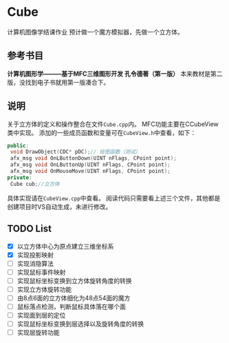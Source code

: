 # Cube

计算机图像学结课作业
预计做一个魔方模拟器，先做一个立方体。

## 参考书目

**计算机图形学———基于MFC三维图形开发 孔令德著（第一版）**
本来教材是第二版，没找到电子书就用第一版凑合下。

## 说明

关于立方体的定义和操作整合在文件`Cube.cpp`内。
MFC功能主要在CCubeView类中实现。
添加的一些成员函数和变量可在`CubeView.h`中查看，如下：

```C++
public:
 void DrawObject(CDC* pDC);// 绘图函数（测试）
 afx_msg void OnLButtonDown(UINT nFlags, CPoint point);
 afx_msg void OnLButtonUp(UINT nFlags, CPoint point);
 afx_msg void OnMouseMove(UINT nFlags, CPoint point);
private:
 Cube cub;//立方体
```

具体实现请在`CubeView.cpp`中查看。
阅读代码只需要看上述三个文件，其他都是创建项目时VS自动生成，未进行修改。

## TODO List

- [x] 以立方体中心为原点建立三维坐标系
- [x] 实现投影映射
- [ ] 实现消隐算法
- [ ] 实现鼠标事件映射
- [ ] 实现鼠标坐标变换到立方体旋转角度的转换
- [ ] 实现立方体旋转功能
- [ ] 由8点6面的立方体细化为48点54面的魔方
- [ ] 鼠标落点检测，判断鼠标具体落在哪个面
- [ ] 实现面到层的定位
- [ ] 实现鼠标坐标变换到层选择以及旋转角度的转换
- [ ] 实现层旋转功能
